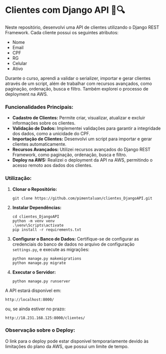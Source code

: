 # Clientes com Django API 📝🔍

Neste repositório, desenvolvi uma API de clientes utilizando o Django REST Framework. Cada cliente possui os seguintes atributos:
- Nome
- Email
- CPF
- RG
- Celular
- Ativo

Durante o curso, aprendi a validar o serializer, importar e gerar clientes através de um script, além de trabalhar com recursos avançados, como paginação, ordenação, busca e filtro. Também explorei o processo de deployment na AWS.

### Funcionalidades Principais:
- **Cadastro de Clientes:** Permite criar, visualizar, atualizar e excluir informações sobre os clientes.
- **Validação de Dados:** Implementei validações para garantir a integridade dos dados, como a unicidade do CPF.
- **Importação de Clientes:** Desenvolvi um script para importar e gerar clientes automaticamente.
- **Recursos Avançados:** Utilizei recursos avançados do Django REST Framework, como paginação, ordenação, busca e filtro.
- **Deploy na AWS:** Realizei o deployment da API na AWS, permitindo o acesso remoto aos dados dos clientes.

### Utilização:
1. **Clonar o Repositório:**
    ```
    git clone https://github.com/pimentaluan/clientes_DjangoAPI.git
    ```

2. **Instalar Dependências:**
    ```
    cd clientes_DjangoAPI
    python -m venv venv
    .\venv\Scripts\activate
    pip install -r requirements.txt
    ```

3. **Configurar o Banco de Dados:**
    Certifique-se de configurar as credenciais do banco de dados no arquivo de configuração `settings.py`, e execute as migrações:
    ```
    python manage.py makemigrations
    python manage.py migrate
    ```

4. **Executar o Servidor:**
    ```
    python manage.py runserver
    ```

A API estará disponível em:
```
http://localhost:8000/
```

ou, se ainda estiver no prazo:
```
http://18.231.168.125:8000/clientes/
```

### Observação sobre o Deploy:
O link para o deploy pode estar disponivel temporariamente devido às limitações do plano da AWS, que possui um limite de tempo.
